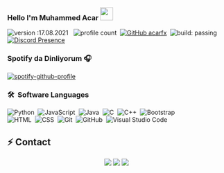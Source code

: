 ### Hello I'm Muhammed Acar <img src = "https://cdn.discordapp.com/emojis/920791355196833852.png?v=1" high="20px" width="30px">
![version :17.08.2021](https://img.shields.io/badge/version-17.08.2021-informational) &nbsp;
![profile count](https://komarev.com/ghpvc/?username=Adonciafx&color=red)&nbsp;
[![GitHub acarfx](https://img.shields.io/github/followers/Adonciafx?label=follow&style=social)](https://github.com/Adonciafx)&nbsp;
![build: passing](https://img.shields.io/badge/build-passing-success)
<br>
[![Discord Presence](https://lanyard-profile-readme.vercel.app/api/972398070492987444?theme=dark&bg=06154a&animated=true&hideDiscrim=false&borderRadius=20px)](https://discord.com/users/972398070492987444)
<br>
### Spotify da Dinliyorum 🎧
[![spotify-github-profile](https://spotifygithubprofile.vercel.app/api/viewuid=2d32b97d36784e409c22abeb37f8e390&cover_image=true&theme=novatorem)](https://github.com/kittinan/spotify-github-profile)

### 🛠 &nbsp;Software Languages
![Python](https://img.shields.io/badge/-Python-05122A?style=flat&logo=python)&nbsp;
![JavaScript](https://img.shields.io/badge/-JavaScript-05122A?style=flat&logo=javascript)&nbsp;
![Java](https://img.shields.io/badge/-Java-05122A?style=flat&logo=Java&logoColor=FFA518)&nbsp;
![C](https://img.shields.io/badge/-C-05122A?style=flat&logo=C&logoColor=A8B9CC)&nbsp;
![C++](https://img.shields.io/badge/-C++-05122A?style=flat&logo=C%2B%2B&logoColor=00599C)&nbsp;
![Bootstrap](https://img.shields.io/badge/-Bootstrap-05122A?style=flat&logo=bootstrap&logoColor=563D7C)\
![HTML](https://img.shields.io/badge/-HTML-05122A?style=flat&logo=HTML5)&nbsp;
![CSS](https://img.shields.io/badge/-CSS-05122A?style=flat&logo=CSS3&logoColor=1572B6)&nbsp;
![Git](https://img.shields.io/badge/-Git-05122A?style=flat&logo=git)&nbsp;
![GitHub](https://img.shields.io/badge/-GitHub-05122A?style=flat&logo=github)&nbsp;
![Visual Studio Code](https://img.shields.io/badge/-Visual%20Studio%20Code-05122A?style=flat&logo=visual-studio-code&logoColor=007ACC)&nbsp;
## ⚡ Contact
<div align="center">
    <a href="https://discord.com/users/972398070492987444" target="_blank"><img src="https://shields.io/badge/Adoncia-111111.svg?&style=for-the-badge&logo=discord"></a>
    <a href="https://github.com/Adonciafx" target="_blank"><img src="https://shields.io/badge/Adoncia-111111.svg?&style=for-the-badge&logo=github"></a>
    <a href="https://discord.gg/safecode" target="_blank"><img src="https://shields.io/badge/My Discord Server-111111.svg?&style=for-the-badge"></a>
</div>
